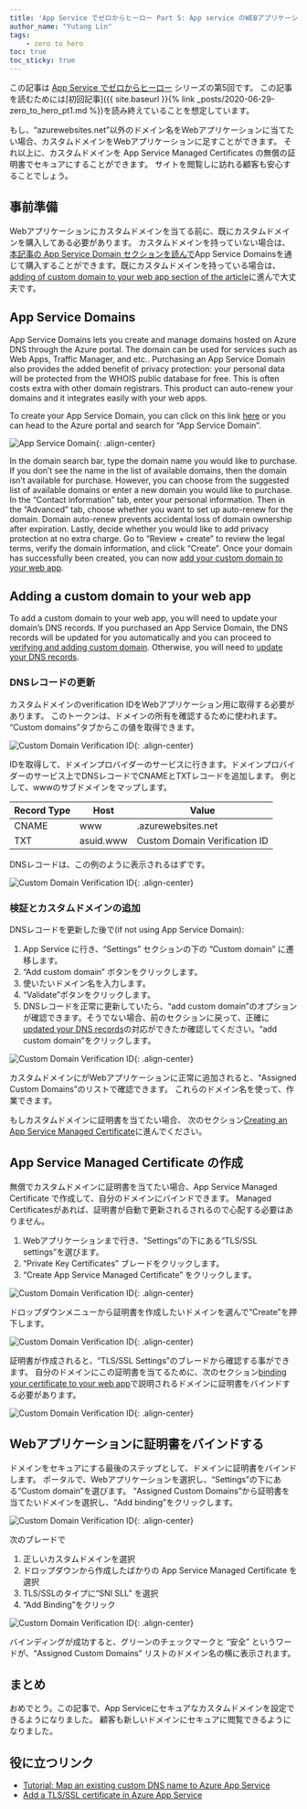 ```yaml
---
title: 'App Service でゼロからヒーロー Part 5: App service のWEBアプリケーションにセキュアなカスタムドメインを設定する'
author_name: "Yutang Lin"
tags: 
    - zero to hero
toc: true
toc_sticky: true
---
```


この記事は [App Service でゼロからヒーロー](https://azure.github.io/AppService/tags/#zero-to-hero) シリーズの第5回です。
この記事を読むためには[初回記事]({{ site.baseurl }}{% link _posts/2020-06-29-zero_to_hero_pt1.md %})を読み終えていることを想定しています。

もし、“azurewebsites.net”以外のドメイン名をWebアプリケーションに当てたい場合、カスタムドメインをWebアプリケーションに足すことができます。
それ以上に、カスタムドメインを App Service Managed Certificates の無償の証明書でセキュアにすることができます。
サイトを閲覧しに訪れる顧客も安心することでしょう。

## 事前準備

Webアプリケーションにカスタムドメインを当てる前に、既にカスタムドメインを購入してある必要があります。
カスタムドメインを持っていない場合は、 [本記事の App Service Domain セクションを読んで](#app-service-domain)App Service Domainsを通じて購入することができます。既にカスタムドメインを持っている場合は、
[adding of custom domain to your web app section of the article](#add-custom-domain)に進んで大丈夫です。

## App Service Domains <a name="app-service-domain"></a>

App Service Domains lets you create and manage domains hosted on Azure DNS through the Azure portal. The domain can be used for services such as Web Apps, Traffic Manager, and etc.. Purchasing an App Service Domain also provides the added benefit of privacy protection: your personal data will be protected from the WHOIS public database for free. This is often costs extra with other domain registrars. This product can auto-renew your domains and it integrates easily with your web apps.

To create your App Service Domain, you can click on this link [here](https://ms.portal.azure.com/#create/Microsoft.Domains) or you can head to the Azure portal and search for “App Service Domain”.  

![App Service Domain]({{site.baseurl}}/media/2020/07/Create-ASD.PNG){: .align-center}

In the domain search bar, type the domain name you would like to purchase. If you don’t see the name in the list of available domains, then the domain isn’t available for purchase. However, you can choose from the suggested list of available domains or enter a new domain you would like to purchase. In the “Contact information” tab, enter your personal information. Then in the “Advanced” tab, choose whether you want to set up auto-renew for the domain. Domain auto-renew prevents accidental loss of domain ownership after expiration. Lastly, decide whether you would like to add privacy protection at no extra charge. Go to “Review + create” to review the legal terms, verify the domain information, and click “Create”. Once your domain has successfully been created, you can now [add your custom domain to your web app](#add-custom-domain). 

## Adding a custom domain to your web app <a name="add-custom-domain"></a>

To add a custom domain to your web app, you will need to update your domain’s DNS records. If you purchased an App Service Domain, the DNS records will be updated for you automatically and you can proceed to [verifying and adding custom domain](#verify-add-domain). Otherwise, you will need to [update your DNS records](#upate-dns). 

### DNSレコードの更新 <a name="upate-dns"></a>

カスタムドメインのverification IDをWebアプリケーション用に取得する必要があります。
このトークンは、ドメインの所有を確認するために使われます。
“Custom domains”タブからこの値を取得できます。

![Custom Domain Verification ID]({{site.baseurl}}/media/2020/07/Get-CDVID.png){: .align-center}

IDを取得して、ドメインプロバイダーのサービスに行きます。ドメインプロバイダーのサービス上でDNSレコードでCNAMEとTXTレコードを追加します。
例として、wwwのサブドメインをマップします。

| Record Type  | Host       | Value                          |
|--------------|------------|--------------------------------|
| CNAME        | www        | <app-name>.azurewebsites.net   |
| TXT          | asuid.www  | Custom Domain Verification ID  |

DNSレコードは、この例のように表示されるはずです。

![Custom Domain Verification ID]({{site.baseurl}}/media/2020/07/dns-records.png){: .align-center}

### 検証とカスタムドメインの追加 <a name="verify-add-domain"></a>

DNSレコードを更新した後で(if not using App Service Domain):

1. App Service に行き、“Settings” セクションの下の “Custom domain” に遷移します。
1. “Add custom domain” ボタンをクリックします。
1. 使いたいドメイン名を入力します。
1. “Validate”ボタンをクリックします。
1. DNSレコードを正常に更新していたら、“add custom domain”のオプションが確認できます。そうでない場合、前のセクションに戻って、正確に[updated your DNS records](#upate-dns)の対応ができたか確認してください。“add custom domain”をクリックします。

![Custom Domain Verification ID]({{site.baseurl}}/media/2020/07/Add-Custom-Domain.png){: .align-center}

カスタムドメインにがWebアプリケーションに正常に追加されると、“Assigned Custom Domains”のリストで確認できます。
これらのドメイン名を使って、作業できます。

もしカスタムドメインに証明書を当てたい場合、 次のセクション[Creating an App Service Managed Certificate](#asmc)に進んでください。

## App Service Managed Certificate の作成<a name="asmc"></a>

無償でカスタムドメインに証明書を当てたい場合、App Service Managed Certificate で作成して、自分のドメインにバインドできます。
Managed Certificatesがあれば、証明書が自動で更新されるされるので心配する必要はありません。

1. Webアプリケーションまで行き、“Settings”の下にある“TLS/SSL settings”を選びます。
1. “Private Key Certificates” ブレードをクリックします。
1. “Create App Service Managed Certificate” をクリックします。

![Custom Domain Verification ID]({{site.baseurl}}/media/2020/07/Cert-Blade.png){: .align-center}
  
ドロップダウンメニューから証明書を作成したいドメインを選んで“Create”を押下します。

![Custom Domain Verification ID]({{site.baseurl}}/media/2020/07/Create-Free-Cert.png){: .align-center}

証明書が作成されると、“TLS/SSL Settings”のブレードから確認する事ができます。
自分のドメインにこの証明書を当てるために、次のセクション[binding your certificate to your web app](#create-binding)で説明されるドメインに証明書をバインドする必要があります。

![Custom Domain Verification ID]({{site.baseurl}}/media/2020/07/Free-Cert-Created.png){: .align-center}

## Webアプリケーションに証明書をバインドする <a name="create-binding"></a>

ドメインをセキュアにする最後のステップとして、ドメインに証明書をバインドします。
ポータルで、Webアプリケーションを選択し、“Settings”の下にある“Custom domain”を選びます。
“Assigned Custom Domains”から証明書を当てたいドメインを選択し、“Add binding”をクリックします。

![Custom Domain Verification ID]({{site.baseurl}}/media/2020/07/Binding-Option.png){: .align-center}

次のブレードで 
1. 正しいカスタムドメインを選択
1. ドロップダウンから作成したばかりの App Service Managed Certificate を選択
1. TLS/SSLのタイプに“SNI SLL” を選択
1. “Add Binding”をクリック

![Custom Domain Verification ID]({{site.baseurl}}/media/2020/07/Add-Binding.png){: .align-center}

バインディングが成功すると、グリーンのチェックマークと “安全” というワードが、“Assigned Custom Domains” リストのドメイン名の横に表示されます。

## まとめ

おめでとう。この記事で、App Serviceにセキュアなカスタムドメインを設定できるようになりました。
顧客も新しいドメインにセキュアに閲覧できるようになりました。

## 役に立つリンク

- [Tutorial: Map an existing custom DNS name to Azure App Service](https://docs.microsoft.com/azure/app-service/app-service-web-tutorial-custom-domain)
- [Add a TLS/SSL certificate in Azure App Service](https://docs.microsoft.com/azure/app-service/configure-ssl-certificate#create-a-free-certificate-preview)